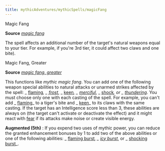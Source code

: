 ```yaml
---
title: mythicAdventures/mythicSpells/magicFang
---
```

Magic Fang

**Source** [_magic fang_](spells/magicFang#_magic-fang)

The spell affects an additional number of the target's natural weapons equal to your tier. For example, if you're 3rd tier, it could affect two claws and one bite).

Magic Fang, Greater

**Source** [_magic fang, greater_](spells/magicFang#_magic-fang-greater)

This functions like _mythic magic fang_. You can add one of the following weapon special abilities to natural attacks or unarmed strikes affected by the spell: _ [flaming](magicItems/weapons#_weapons-flaming)_, _ [frost](magicItems/weapons#_weapons-frost)_, _ [keen](magicItems/weapons#_weapons-keen)_, _ [merciful](magicItems/weapons#_weapons-merciful)_, _ [shock](magicItems/weapons#_weapons-shock)_, or _ [thundering](magicItems/weapons#_thundering)_. You must choose only one with each casting of the spell. For example, you can't add _ [flaming](magicItems/weapons#_weapons-flaming)_ to a tiger's bite and _ [keen](magicItems/weapons#_weapons-keen)_ to its claws with the same casting. If the target has an Intelligence score less than 3, these abilities are always on (the target can't activate or deactivate the effect) and it might react with [fear](monsters/universalMonsterRules#_fear) if its attacks make noise or create visible energy.

**Augmented (5th)** : If you expend two uses of mythic power, you can reduce the granted enhancement bonuses by 1 to add two of the above abilities or one of the following abilities: _ [flaming burst](magicItems/weapons#_weapons-flaming-burst)_, _ [icy burst](magicItems/weapons#_weapons-icy-burst)_, or _ [shocking burst](magicItems/weapons#_weapons-shocking-burst)_.

